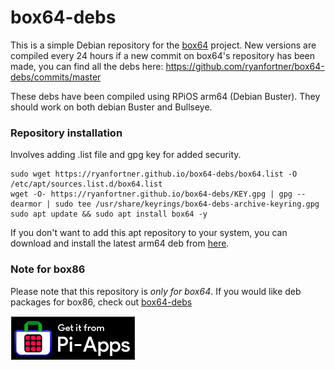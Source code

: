 # box64-debs

This is a simple Debian repository for the [box64](https://github.com/ptitSeb/box64) project. New versions are compiled every 24 hours if a new commit on box64's repository has been made, you can find all the debs here: https://github.com/ryanfortner/box64-debs/commits/master

These debs have been compiled using RPiOS arm64 (Debian Buster). They should work on both debian Buster and Bullseye.

### Repository installation
Involves adding .list file and gpg key for added security.
```
sudo wget https://ryanfortner.github.io/box64-debs/box64.list -O /etc/apt/sources.list.d/box64.list
wget -O- https://ryanfortner.github.io/box64-debs/KEY.gpg | gpg --dearmor | sudo tee /usr/share/keyrings/box64-debs-archive-keyring.gpg 
sudo apt update && sudo apt install box64 -y
```

If you don't want to add this apt repository to your system, you can download and install the latest arm64 deb from [here](https://github.com/ryanfortner/box64-debs/tree/master/debian).

### Note for box86

Please note that this repository is *only for box64*. If you would like deb packages for box86, check out [box64-debs](https://github.com/ryanfortner/box86-debs)

[![badge](https://github.com/Botspot/pi-apps/blob/master/icons/badge.png?raw=true)](https://github.com/Botspot/pi-apps)  

